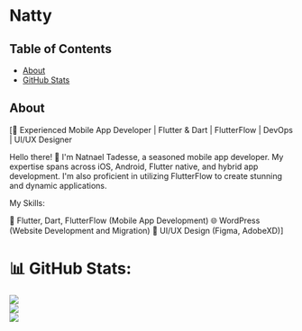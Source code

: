 # Natty 

## Table of Contents

- [About](#about)
- [GitHub Stats](#github-stats)

## About

[🚀 Experienced Mobile App Developer | Flutter & Dart | FlutterFlow | DevOps | UI/UX Designer

Hello there! 👋 I'm Natnael Tadesse, a seasoned mobile app developer. My expertise spans across iOS, Android, Flutter native, and hybrid app development. I'm also proficient in utilizing FlutterFlow to create stunning and dynamic applications.

My Skills:

📱 Flutter, Dart, FlutterFlow (Mobile App Development)
🌐 WordPress (Website Development and Migration)
🎨 UI/UX Design (Figma, AdobeXD)]


# 📊 GitHub Stats:
![](https://github-readme-stats.vercel.app/api?username=natty98282&theme=dark&hide_border=false&include_all_commits=false&count_private=false)<br/>
![](https://github-readme-streak-stats.herokuapp.com/?user=natty98282&theme=dark&hide_border=false)<br/>
![](https://github-readme-stats.vercel.app/api/top-langs/?username=natty98282&theme=dark&hide_border=false&include_all_commits=false&count_private=false&layout=compact)


